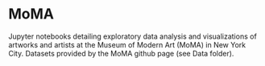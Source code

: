 # MoMA

Jupyter notebooks detailing exploratory data analysis and visualizations of artworks and artists at the Museum of Modern Art (MoMA) in New York City. Datasets provided by the MoMA github page (see Data folder).
